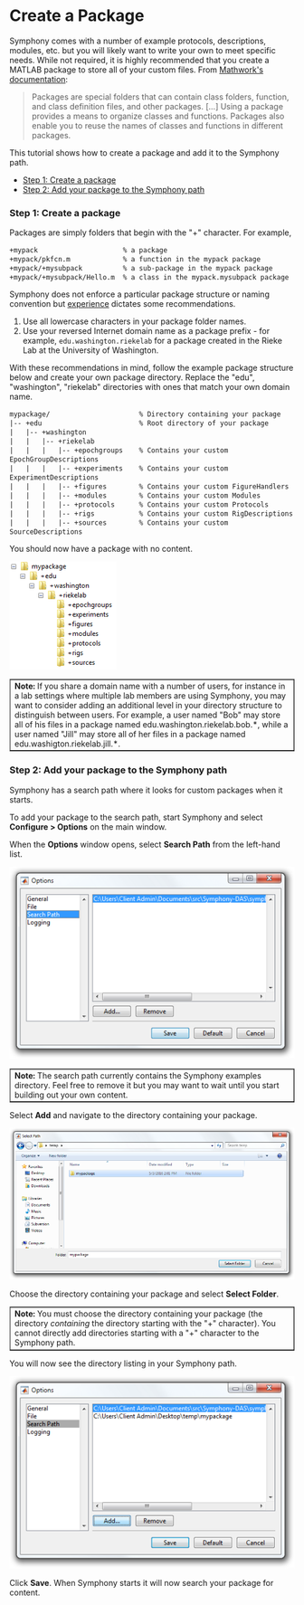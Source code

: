 # Create a Package

Symphony comes with a number of example protocols, descriptions, modules, etc. but you will likely want to write your own to meet specific needs. While not required, it is highly recommended that you create a MATLAB package to store all of your custom files. From [Mathwork's documentation](http://www.mathworks.com/help/matlab/matlab_oop/scoping-classes-with-packages.html):

> Packages are special folders that can contain class folders, function, and class definition files, and other packages. [...] Using a package provides a means to organize classes and functions. Packages also enable you to reuse the names of classes and functions in different packages.

This tutorial shows how to create a package and add it to the Symphony path.

- [Step 1: Create a package](#step-1-create-a-package)
- [Step 2: Add your package to the Symphony path](#step-2-add-your-package-to-the-symphony-path)

### Step 1: Create a package
Packages are simply folders that begin with the "+" character. For example,

```
+mypack                     % a package
+mypack/pkfcn.m             % a function in the mypack package
+mypack/+mysubpack          % a sub-package in the mypack package
+mypack/+mysubpack/Hello.m  % a class in the mypack.mysubpack package
```

Symphony does not enforce a particular package structure or naming convention but [experience](https://docs.oracle.com/javase/tutorial/java/package/namingpkgs.html) dictates some recommendations.

1. Use all lowercase characters in your package folder names.
1. Use your reversed Internet domain name as a package prefix - for example, `edu.washington.riekelab` for a package created in the Rieke Lab at the University of Washington.

With these recommendations in mind, follow the example package structure below and create your own package directory. Replace the "edu", "washington", "riekelab" directories with ones that match your own domain name.

```
mypackage/                      % Directory containing your package
|-- +edu                        % Root directory of your package
|   |-- +washington
|   |   |-- +riekelab
|   |   |   |-- +epochgroups    % Contains your custom EpochGroupDescriptions
|   |   |   |-- +experiments    % Contains your custom ExperimentDescriptions
|   |   |   |-- +figures        % Contains your custom FigureHandlers
|   |   |   |-- +modules        % Contains your custom Modules
|   |   |   |-- +protocols      % Contains your custom Protocols
|   |   |   |-- +rigs           % Contains your custom RigDescriptions
|   |   |   |-- +sources        % Contains your custom SourceDescriptions
```

You should now have a package with no content.

![structure](images/create-a-package/structure.png)

<table cellspacing="0" class="note" summary="Note" cellpadding="5" border="1"><tbody><tr width="90%"><td>
<b>Note:</b> If you share a domain name with a number of users, for instance in a lab settings where multiple lab members are using Symphony, you may want to consider adding an additional level in your directory structure to distinguish between users. For example, a user named "Bob" may store all of his files in a package named edu.washington.riekelab.bob.*, while a user named "Jill" may store all of her files in a package named edu.washigton.riekelab.jill.*.
</td></tr></tbody></table>

### Step 2: Add your package to the Symphony path
Symphony has a search path where it looks for custom packages when it starts.

To add your package to the search path, start Symphony and select **Configure > Options** on the main window.

When the **Options** window opens, select **Search Path** from the left-hand list.

![options](images/create-a-package/options.png)

<table cellspacing="0" class="note" summary="Note" cellpadding="5" border="1"><tbody><tr width="90%"><td>
<b>Note:</b> The search path currently contains the Symphony examples directory. Feel free to remove it but you may want to wait until you start building out your own content.
</td></tr></tbody></table>

Select **Add** and navigate to the directory containing your package.

![root](images/create-a-package/root-directory.png)

Choose the directory containing your package and select **Select Folder**.

<table cellspacing="0" class="note" summary="Note" cellpadding="5" border="1"><tbody><tr width="90%"><td>
<b>Note:</b> You must choose the directory containing your package (the directory <i>containing</i> the directory starting with the "+" character). You cannot directly add directories starting with a "+" character to the Symphony path.
</td></tr></tbody></table>

You will now see the directory listing in your Symphony path.

![path](images/create-a-package/path.png)

Click **Save**. When Symphony starts it will now search your package for content.
